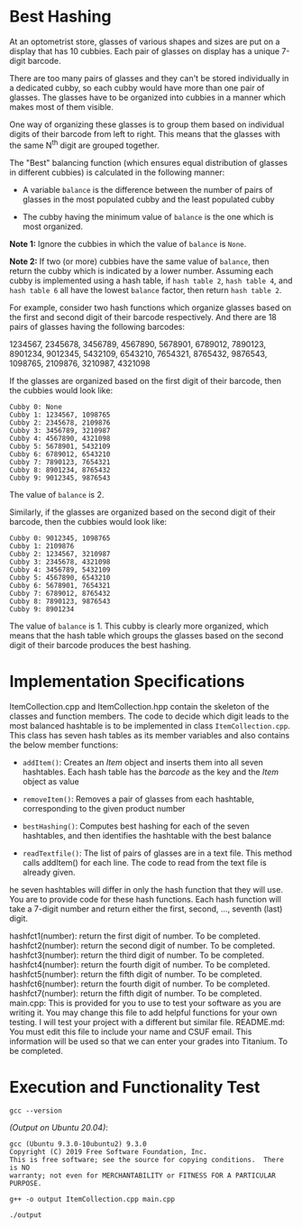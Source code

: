 # Best Hashing

At an optometrist store, glasses of various shapes and sizes are put on a display that has 10 cubbies. Each pair of glasses on display has a unique 7-digit barcode. 

There are too many pairs of glasses and they can't be stored individually in a dedicated cubby, so each cubby would have more than one pair of glasses. The glasses have to be organized into cubbies in a manner which makes most of them visible.

One way of organizing these glasses is to group them based on individual digits of their barcode from left to right. This means that the glasses with the same N<sup>th</sup> digit are grouped together.

The "Best" balancing function (which ensures equal distribution of glasses in different cubbies) is calculated in the following manner:

  + A variable `balance` is the difference between the number of pairs of glasses in the most populated cubby and the least populated cubby
  
  + The cubby having the minimum value of `balance` is the one which is most organized.

**Note 1:** Ignore the cubbies in which the value of `balance` is `None`.

**Note 2:** If two (or more) cubbies have the same value of `balance`, then return the cubby which is indicated by a lower number. Assuming each cubby is implemented using a hash table, if `hash table 2`, `hash table 4`, and `hash table 6` all have the lowest `balance` factor, then return `hash table 2`.

For example, consider two hash functions which organize glasses based on the first and second digit of their barcode respectively. And there are 18 pairs of glasses having the following barcodes:

1234567, 2345678, 3456789, 4567890, 5678901, 6789012, 7890123, 8901234, 9012345, 5432109, 6543210, 7654321, 8765432, 9876543, 1098765, 2109876, 3210987, 4321098

If the glasses are organized based on the first digit of their barcode, then the cubbies would look like:

```
Cubby 0: None
Cubby 1: 1234567, 1098765
Cubby 2: 2345678, 2109876
Cubby 3: 3456789, 3210987
Cubby 4: 4567890, 4321098
Cubby 5: 5678901, 5432109
Cubby 6: 6789012, 6543210
Cubby 7: 7890123, 7654321
Cubby 8: 8901234, 8765432
Cubby 9: 9012345, 9876543
```

The value of `balance` is 2.

Similarly, if the glasses are organized based on the second digit of their barcode, then the cubbies would look like:

```
Cubby 0: 9012345, 1098765
Cubby 1: 2109876
Cubby 2: 1234567, 3210987
Cubby 3: 2345678, 4321098
Cubby 4: 3456789, 5432109
Cubby 5: 4567890, 6543210
Cubby 6: 5678901, 7654321
Cubby 7: 6789012, 8765432
Cubby 8: 7890123, 9876543
Cubby 9: 8901234
```

The value of `balance` is 1.
This cubby is clearly more organized, which means that the hash table which groups the glasses based on the second digit of their barcode produces the best hashing.

# Implementation Specifications

ItemCollection.cpp and ItemCollection.hpp contain the skeleton of the classes and function members. The code to decide which digit leads to the most balanced hashtable is to be implemented in class `ItemCollection.cpp`. 
This class has seven hash tables as its member variables and also contains the below member functions:

  + `addItem()`: Creates an *Item* object and inserts them into all seven hashtables. Each hash table has the *barcode* as the key and the *Item* object as value
  
  + `removeItem()`: Removes a pair of glasses from each hashtable, corresponding to the given product number

  + `bestHashing()`: Computes best hashing for each of the seven hashtables, and then identifies the hashtable with the best balance
  
  + `readTextfile()`: The list of pairs of glasses are in a text file. This method calls addItem() for each line.
The code to read from the text file is already given.


he seven hashtables will differ in only the hash function that they will use. You are to provide code for
these hash functions. Each hash function will take a 7-digit number and return either the first, second, ...,
seventh (last) digit.

hashfct1(number): return the first digit of number. To be completed.
hashfct2(number): return the second digit of number. To be completed.
hashfct3(number): return the third digit of number. To be completed.
hashfct4(number): return the fourth digit of number. To be completed.
hashfct5(number): return the fifth digit of number. To be completed.
hashfct6(number): return the fourth digit of number. To be completed.
hashfct7(number): return the fifth digit of number. To be completed.
main.cpp: This is provided for you to use to test your software as you are writing it. You may change
this file to add helpful functions for your own testing. I will test your project with a different but
similar file.
README.md: You must edit this file to include your name and CSUF email. This information will
be used so that we can enter your grades into Titanium. To be completed.


# Execution and Functionality Test

`gcc --version`

*(Output on Ubuntu 20.04)*:
```
gcc (Ubuntu 9.3.0-10ubuntu2) 9.3.0
Copyright (C) 2019 Free Software Foundation, Inc.
This is free software; see the source for copying conditions.  There is NO
warranty; not even for MERCHANTABILITY or FITNESS FOR A PARTICULAR PURPOSE.
```

`g++ -o output ItemCollection.cpp main.cpp`

`./output`

